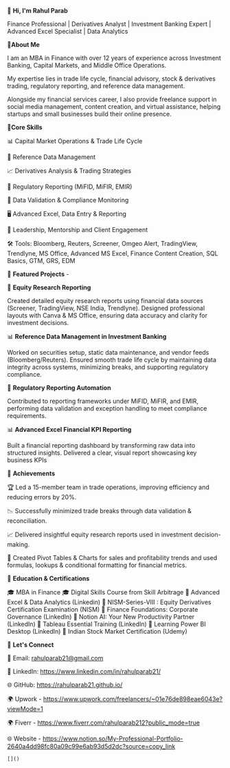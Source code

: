 👋 **Hi, I'm Rahul Parab**

Finance Professional | Derivatives Analyst | Investment Banking Expert | Advanced Excel Specialist | Data Analytics


🔹**About Me**

I am an MBA in Finance with over 12 years of experience across Investment Banking, Capital Markets, and Middle Office Operations.

My expertise lies in trade life cycle, financial advisory, stock & derivatives trading, regulatory reporting, and reference data management.

Alongside my financial services career, I also provide freelance support in social media management, content creation, and virtual assistance, helping startups and small businesses build their online presence.


🔹**Core Skills**

📊 Capital Market Operations & Trade Life Cycle

📑 Reference Data Management

📈 Derivatives Analysis & Trading Strategies

📝 Regulatory Reporting (MiFID, MiFIR, EMIR)

🔎 Data Validation & Compliance Monitoring

🖥️ Advanced Excel, Data Entry & Reporting

🎯 Leadership, Mentorship and Client Engagement

🛠️ Tools: Bloomberg, Reuters, Screener, Omgeo Alert, TradingView, Trendlyne, MS Office, Advanced MS Excel, Finance Content Creation, SQL Basics, GTM, GRS, EDM


🔹 **Featured Projects** -

📘 **Equity Research Reporting**

Created detailed equity research reports using financial data sources (Screener, TradingView, NSE India, Trendlyne).
Designed professional layouts with Canva & MS Office, ensuring data accuracy and clarity for investment decisions.

📊 **Reference Data Management in Investment Banking**

Worked on securities setup, static data maintenance, and vendor feeds (Bloomberg/Reuters).
Ensured smooth trade life cycle by maintaining data integrity across systems, minimizing breaks, and supporting regulatory compliance.

📑 **Regulatory Reporting Automation**

Contributed to reporting frameworks under MiFID, MiFIR, and EMIR, performing data validation and exception handling to meet compliance requirements.

📊 **Advanced Excel Financial KPI Reporting** 

Built a financial reporting dashboard by transforming raw data into structured insights.
Delivered a clear, visual report showcasing key business KPIs


🔹 **Achievements**

🏆 Led a 15-member team in trade operations, improving efficiency and reducing errors by 20%.

📉 Successfully minimized trade breaks through data validation & reconciliation.

📈 Delivered insightful equity research reports used in investment decision-making.

🎯 Created Pivot Tables & Charts for sales and profitability trends and used formulas, lookups & conditional formatting for financial metrics.


🔹 **Education & Certifications**

🎓 MBA in Finance
🎓 Digital Skills Course from Skill Arbitrage
📜 Advanced Excel & Data Analytics (Linkedin)
📜 NISM-Series-VIII : Equity Derivatives Certification Examination (NISM)
📜 Finance Foundations: Corporate Governance (LinkedIn)
📜 Notion AI: Your New Productivity Partner (LinkedIn)
📜 Tableau Essential Training (LinkedIn)
📜 Learning Power BI Desktop (LinkedIn)
📜 Indian Stock Market Certification (Udemy)


🔹 **Let's Connect**

📧 Email: rahulparab21@gmail.com 

🔗 LinkedIn: https://www.linkedin.com/in/rahulparab21/ 

🌐 GitHub: https://rahulparab21.github.io/ 

🌍 Upwork - https://www.upwork.com/freelancers/~01e76de898eae6043e?viewMode=1 

🌍 Fiverr - https://www.fiverr.com/rahulparab212?public_mode=true 

🌐 Website - https://www.notion.so/My-Professional-Portfolio-2640a4dd98fc80a09c99e6ab93d5d2dc?source=copy_link 


    
    []()
